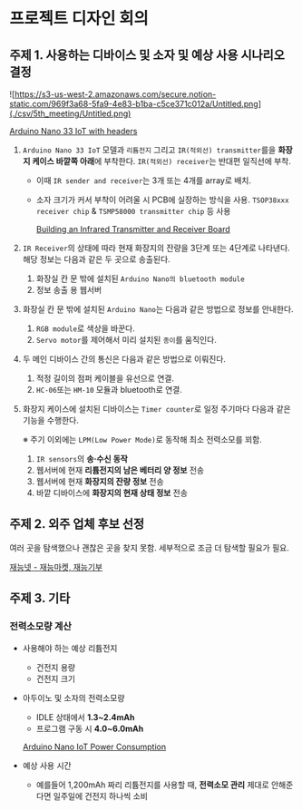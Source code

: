 # 프로젝트 디자인 회의

## 주제 1. 사용하는 디바이스 및 소자 및 예상 사용 시나리오 결정

![https://s3-us-west-2.amazonaws.com/secure.notion-static.com/969f3a68-5fa9-4e83-b1ba-c5ce371c012a/Untitled.png](./csv/5th_meeting/Untitled.png)

[Arduino Nano 33 IoT with headers](https://www.devicemart.co.kr/goods/view?no=12229354)

1. `Arduino Nano 33 IoT` 모델과 `리튬전지` 그리고 `IR(적외선) transmitter`를을 **화장지 케이스 바깥쪽 아래**에 부착한다. `IR(적외선) receiver`는 반대편 일직선에 부착.
    - 이때 `IR sender and receiver`는 3개 또는 4개를 array로 배치.
    - 소자 크기가 커서 부착이 어려울 시 PCB에 실장하는 방식을 사용.
    `TSOP38xxx receiver chip` & `TSMP58000 transmitter chip` 등 사용

        [Building an Infrared Transmitter and Receiver Board](https://learn.adafruit.com/building-an-infrared-transmitter-and-receiver-board?view=all)

2. `IR Receiver`의 상태에 따라 현재 화장지의 잔량을 3단계 또는 4단계로 나타낸다.
해당 정보는 다음과 같은 두 곳으로 송출된다.
    1. 화장실 칸 문 밖에 설치된 `Arduino Nano의 bluetooth module`
    2. 정보 송출 용 웹서버
3. 화장실 칸 문 밖에 설치된 `Arduino Nano`는 다음과 같은 방법으로 정보를 안내한다.
    1. `RGB module`로 색상을 바꾼다.
    2. `Servo motor`를 제어해서 미리 설치된 `종이`를 움직인다.
4. 두 메인 디바이스 간의 통신은 다음과 같은 방법으로 이뤄진다.
    1. 적정 길이의 점퍼 케이블을 유선으로 연결.
    2. `HC-06`또는 `HM-10` 모듈과 bluetooth로 연결.
5. 화장지 케이스에 설치된 디바이스는 `Timer counter`로 일정 주기마다 다음과 같은 기능을 수행한다.

    ※ 주기 이외에는 `LPM(Low Power Mode)`로 동작해 최소 전력소모를 꾀함.

    1. `IR sensors`의 **송·수신 동작**
    2. 웹서버에 현재 **리튬전지의 남은 베터리 양 정보** 전송
    3. 웹서버에 현재 **화장지의 잔량 정보** 전송
    4. 바깥 디바이스에 **화장지의 현재 상태 정보** 전송

## 주제 2. 외주 업체 후보 선정

여러 곳을 탐색했으나 괜찮은 곳을 찾지 못함.
세부적으로 조금 더 탐색할 필요가 필요.

[재능넷 - 재능마켓, 재능기부](https://www.jaenung.net/?mid=view&no=21040)

## 주제 3. 기타

### 전력소모량 계산

- 사용해야 하는 예상 리튬전지
    - 건전지 용량
    - 건전지 크기
- 아두이노 및 소자의 전력소모량
    - IDLE 상태에서 **1.3~2.4mAh**
    - 프로그램 구동 시 **4.0~6.0mAh**

    [Arduino Nano IoT Power Consumption](https://arduino.stackexchange.com/questions/70557/arduino-nano-iot-power-consumption)

- 예상 사용 시간
    - 예를들어 1,200mAh 짜리 리튬전지를 사용할 때,
    **전력소모 관리** 제대로 안해준다면 일주일에 건전지 하나씩 소비
